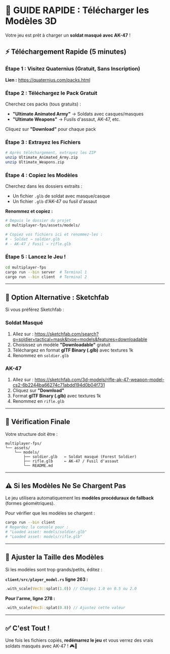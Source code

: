 # 🎯 GUIDE RAPIDE : Télécharger les Modèles 3D

Votre jeu est prêt à charger un **soldat masqué avec AK-47** !

## ⚡ Téléchargement Rapide (5 minutes)

### Étape 1 : Visitez Quaternius (Gratuit, Sans Inscription)

**Lien :** https://quaternius.com/packs.html

### Étape 2 : Téléchargez le Pack Gratuit

Cherchez ces packs (tous gratuits) :
- **"Ultimate Animated Army"** → Soldats avec casques/masques
- **"Ultimate Weapons"** → Fusils d'assaut, AK-47, etc.

Cliquez sur **"Download"** pour chaque pack

### Étape 3 : Extrayez les Fichiers

```bash
# Après téléchargement, extrayez les ZIP
unzip Ultimate_Animated_Army.zip
unzip Ultimate_Weapons.zip
```

### Étape 4 : Copiez les Modèles

Cherchez dans les dossiers extraits :
- Un fichier `.glb` de soldat avec masque/casque
- Un fichier `.glb` d'AK-47 ou fusil d'assaut

**Renommez et copiez :**

```bash
# Depuis le dossier du projet
cd multiplayer-fps/assets/models/

# Copiez vos fichiers ici et renommez-les :
# - Soldat → soldier.glb
# - AK-47 / Fusil → rifle.glb
```

### Étape 5 : Lancez le Jeu !

```bash
cd multiplayer-fps
cargo run --bin server  # Terminal 1
cargo run --bin client  # Terminal 2
```

---

## 🎨 Option Alternative : Sketchfab

Si vous préférez Sketchfab :

### Soldat Masqué
1. Allez sur : https://sketchfab.com/search?q=soldier+tactical+mask&type=models&features=downloadable
2. Choisissez un modèle **"Downloadable"** gratuit
3. Téléchargez en format **glTF Binary (.glb)** avec textures 1k
4. Renommez en `soldier.glb`

### AK-47
1. Allez sur : https://sketchfab.com/3d-models/rifle-ak-47-weapon-model-cs2-6b2244ba66274c71abdd194d0b04f731
2. Cliquez sur **"Download"**
3. Format **glTF Binary (.glb)** avec textures 1k
4. Renommez en `rifle.glb`

---

## 📁 Vérification Finale

Votre structure doit être :

```
multiplayer-fps/
└── assets/
    └── models/
        ├── soldier.glb   ← Soldat masqué (Forest Soldier)
        ├── rifle.glb     ← AK-47 / Fusil d'assaut
        └── README.md
```

---

## ⚠️ Si les Modèles Ne Se Chargent Pas

Le jeu utilisera automatiquement les **modèles procéduraux de fallback** (formes géométriques).

Pour vérifier que les modèles se chargent :
```bash
cargo run --bin client
# Regardez la console pour :
# "Loaded asset: models/soldier.glb"
# "Loaded asset: models/rifle.glb"
```

---

## 🔧 Ajuster la Taille des Modèles

Si les modèles sont trop grands/petits, éditez :

**`client/src/player_model.rs` ligne 263 :**
```rust
.with_scale(Vec3::splat(1.0)) // Changez 1.0 en 0.5 ou 2.0
```

**Pour l'arme, ligne 278 :**
```rust
.with_scale(Vec3::splat(0.8)) // Ajustez cette valeur
```

---

## ✅ C'est Tout !

Une fois les fichiers copiés, **redémarrez le jeu** et vous verrez des vrais soldats masqués avec AK-47 ! 🎮🔫
